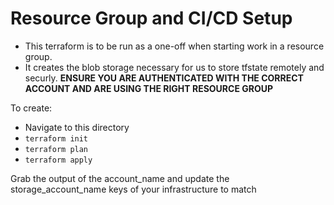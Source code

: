 # Resource Group and CI/CD Setup

- This terraform is to be run as a one-off when starting work in a resource group.
- It creates the blob storage necessary for us to store tfstate remotely and securly.
  **ENSURE YOU ARE AUTHENTICATED WITH THE CORRECT ACCOUNT AND ARE USING THE RIGHT RESOURCE GROUP**

To create:

- Navigate to this directory
- `terraform init`
- `terraform plan`
- `terraform apply`

Grab the output of the account_name and update the storage_account_name keys of your infrastructure to match
